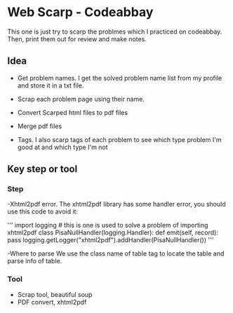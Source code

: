 # Web Scarp - Codeabbay

This one is just try to scarp the problmes which I practiced on codeabbay.
Then, print them out for review and make notes.

## Idea
- Get problem names. I get the solved problem name list from my profile and store it in a txt file.
- Scrap each problem page using their name. 
- Convert Scarped html files to pdf files
- Merge pdf files

- Tags. I also scarp tags of each problem to see which type problem I'm good at and which type I'm not

## Key step or tool
### Step
-Xhtml2pdf error. 
    The xhtml2pdf library has some handler error, you should use this code to avoid it:

'''
    import logging  # this is one is used to solve a problem of importing xhtml2pdf
    class PisaNullHandler(logging.Handler):
        def emit(self, record):
            pass
    logging.getLogger("xhtml2pdf").addHandler(PisaNullHandler())
'''

-Where to parse
    We use the class name of table tag to locate the table and parse info of table.

### Tool
- Scrap tool, beautiful soup 
- PDF convert, xhtml2pdf


